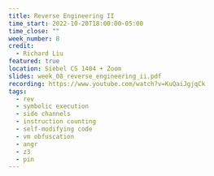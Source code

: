 ```yaml
---
title: Reverse Engineering II
time_start: 2022-10-20T18:00:00-05:00
time_close: ""
week_number: 8
credit:
  - Richard Liu
featured: true
location: Siebel CS 1404 + Zoom
slides: week_08_reverse_engineering_ii.pdf
recording: https://www.youtube.com/watch?v=KuQaiJgjqCk
tags:
  - rev
  - symbolic execution
  - side channels
  - instruction counting
  - self-modifying code
  - vm obfuscation
  - angr
  - z3
  - pin
---
```


